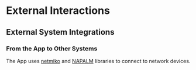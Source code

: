 # External Interactions

## External System Integrations

### From the App to Other Systems

The App uses [netmiko](https://github.com/ktbyers/netmiko) and [NAPALM](https://napalm.readthedocs.io/en/latest/) libraries to connect to network devices. 
